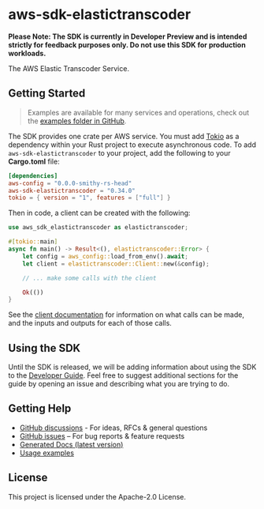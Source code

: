# aws-sdk-elastictranscoder

**Please Note: The SDK is currently in Developer Preview and is intended strictly for
feedback purposes only. Do not use this SDK for production workloads.**

The AWS Elastic Transcoder Service.

## Getting Started

> Examples are available for many services and operations, check out the
> [examples folder in GitHub](https://github.com/awslabs/aws-sdk-rust/tree/main/examples).

The SDK provides one crate per AWS service. You must add [Tokio](https://crates.io/crates/tokio)
as a dependency within your Rust project to execute asynchronous code. To add `aws-sdk-elastictranscoder` to
your project, add the following to your **Cargo.toml** file:

```toml
[dependencies]
aws-config = "0.0.0-smithy-rs-head"
aws-sdk-elastictranscoder = "0.34.0"
tokio = { version = "1", features = ["full"] }
```

Then in code, a client can be created with the following:

```rust
use aws_sdk_elastictranscoder as elastictranscoder;

#[tokio::main]
async fn main() -> Result<(), elastictranscoder::Error> {
    let config = aws_config::load_from_env().await;
    let client = elastictranscoder::Client::new(&config);

    // ... make some calls with the client

    Ok(())
}
```

See the [client documentation](https://docs.rs/aws-sdk-elastictranscoder/latest/aws_sdk_elastictranscoder/client/struct.Client.html)
for information on what calls can be made, and the inputs and outputs for each of those calls.

## Using the SDK

Until the SDK is released, we will be adding information about using the SDK to the
[Developer Guide](https://docs.aws.amazon.com/sdk-for-rust/latest/dg/welcome.html). Feel free to suggest
additional sections for the guide by opening an issue and describing what you are trying to do.

## Getting Help

* [GitHub discussions](https://github.com/awslabs/aws-sdk-rust/discussions) - For ideas, RFCs & general questions
* [GitHub issues](https://github.com/awslabs/aws-sdk-rust/issues/new/choose) – For bug reports & feature requests
* [Generated Docs (latest version)](https://awslabs.github.io/aws-sdk-rust/)
* [Usage examples](https://github.com/awslabs/aws-sdk-rust/tree/main/examples)

## License

This project is licensed under the Apache-2.0 License.

